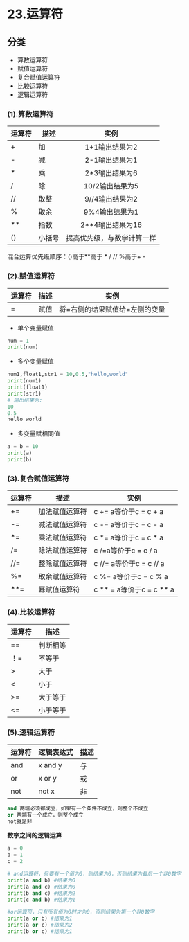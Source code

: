 # 23.运算符

## 分类

* 算数运算符
* 赋值运算符
* 复合赋值运算符
* 比较运算符
* 逻辑运算符

### (1).算数运算符

| 运算符 | 描述   |            实例            |
| ------ | ------ | :------------------------: |
| +      | 加     |       1+1输出结果为2       |
| -      | 减     |       2-1输出结果为1       |
| *      | 乘     |       2*3输出结果为6       |
| /      | 除     |      10/2输出结果为5       |
| //     | 取整   |      9//4输出结果为2       |
| %      | 取余   |       9%4输出结果为1       |
| **     | 指数   |      2**4输出结果为16      |
| ()     | 小括号 | 提高优先级，与数学计算一样 |

混合运算优先级顺序：()高于**高于 * /  // %高于+ -

### (2).赋值运算符

| 运算符 | 描述 | 实例                           |
| ------ | ---- | ------------------------------ |
| =      | 赋值 | 将=右侧的结果赋值给=左侧的变量 |

* 单个变量赋值

```python
num = 1
print(num)
```

* 多个变量赋值

```python
num1,float1,str1 = 10,0.5,"hello,world"
print(num1)
print(float1)
print(str1)
# 输出结果为:
10
0.5
hello world
```

* 多变量赋相同值

```python
a = b = 10
print(a)
print(b)
```

### (3).复合赋值运算符

| 运算符 | 描述           | 实例                     |
| ------ | -------------- | ------------------------ |
| +=     | 加法赋值运算符 | c += a等价于c = c + a    |
| -=     | 减法赋值运算符 | c -= a等价于c = c - a    |
| *=     | 乘法赋值运算符 | c *= a等价于c = c * a    |
| /=     | 除法赋值运算符 | c /=a等价于c = c / a     |
| //=    | 整除赋值运算符 | c //= a等价于c = c // a  |
| %=     | 取余赋值运算符 | c %= a等价于c = c % a    |
| **=    | 幂赋值运算符   | c ** = a等价于c = c ** a |

### (4).比较运算符

| 运算符 | 描述     |
| ------ | -------- |
| ==     | 判断相等 |
| ！=    | 不等于   |
| >      | 大于     |
| <      | 小于     |
| >=     | 大于等于 |
| <=     | 小于等于 |

### (5).逻辑运算符

| 运算符 | 逻辑表达式 | 描述 |
| ------ | ---------- | ---- |
| and    | x and y    | 与   |
| or     | x or y     | 或   |
| not    | not x      | 非   |

```python
and 两端必须都成立，如果有一个条件不成立，则整个不成立
or 两端有一个成立，则整个成立
not就是非
```

**数字之间的逻辑运算**

```python
a = 0
b = 1
c = 2

# and运算符，只要有一个值为0，则结果为0，否则结果为最后一个非0数字
print(a and b) #结果为0
print(a and c) #结果为0
print(b and c) #结果为2
print(c and b) #结果为1

#or运算符，只有所有值为0时才为0，否则结果为第一个非0数字
print(a or b) #结果为1
print(a or c) #结果为2
print(b or c) #结果为1
```

